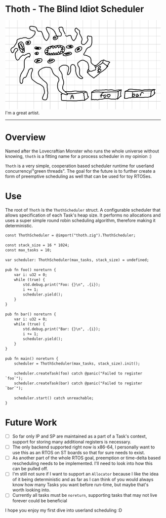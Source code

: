 # Thoth - The Blind Idiot Scheduler

<img alt="What I think process schedulers probably look like" src="./thoth.png" />
I'm a great artist.
<hr/>

# Overview

Named after the Lovecraftian Monster who runs the whole universe without knowing, `thoth` is a fitting name for a process scheduler in my opinion :)

`Thoth` is a very simple, cooperation based scheduler runtime for userland concurrency/"green threads". The goal for the future is to further create a form of preemptive scheduling as well that can be used for toy RTOSes.

# Use

The root of `Thoth` is the `ThothScheduler` struct. A configurable scheduler that allows specification of each Task's heap size. It performs no allocations and uses a super simple round robin scheduling algorithm, therefore making it deterministic. 

```zig
const ThothScheduler = @import("thoth.zig").ThothScheduler;

const stack_size = 16 * 1024;
const max_tasks = 10;

var scheduler: ThothScheduler(max_tasks, stack_size) = undefined;

pub fn foo() noreturn {
    var i: u32 = 0;
    while (true) {
        std.debug.print("Foo: {}\n", .{i});
        i += 1;
        scheduler.yield();
    }
}

pub fn bar() noreturn {
    var i: u32 = 0;
    while (true) {
        std.debug.print("Bar: {}\n", .{i});
        i += 1;
        scheduler.yield();
    }
}

pub fn main() noreturn {
    scheduler = ThothScheduler(max_tasks, stack_size).init();

    scheduler.createTask(foo) catch @panic("Failed to register `foo`");
    scheduler.createTask(bar) catch @panic("Failed to register `bar`");

    scheduler.start() catch unreachable;
}
```
# Future Work
- [ ] So far only IP and SP are maintained as a part of a Task's context, support for storing many additional registers is necessary.
- [ ] The only backend supported right now is x86-64, I personally want to use this as an RTOS on ST boards so that for sure needs to exist.
- [ ] As another part of the whole RTOS goal, preemption or time-delta based rescheduling needs to be implemented. I'll need to look into how this can be pulled off.
- [ ] I'm still not sure if I want to support an `Allocator` because I like the idea of it being deterministic and as far as I can think of you would always know how many Tasks you want before run-time, but maybe that's worth looking into.
- [ ] Currently all tasks must be `noreturn`, supporting tasks that may not live forever could be beneficial

I hope you enjoy my first dive into userland scheduling :D


